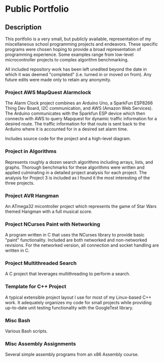 # Public Portfolio

## Description
This portfolio is a very small, but publicly available, representation of my miscellaneous school programming projects and endeavors.  These specific programs were chosen hoping to provide a broad representation of programming experience.  Some examples range from low-level microcontroller projects to complex algorithm benchmarking.

All included repository work has been left unedited beyond the date in which it was deemed "completed" (i.e. turned in or moved on from).  Any future edits were made only to retain any anonymity.

### Project AWS MapQuest Alarmclock
The Alarm Clock project combines an Arduino Uno, a SparkFun ESP8266 Thing Dev Board, I2C communication, and AWS (Amazon Web Services).  The Arduino communicates with the Sparkfun ESP device which then connects with AWS to query Mapquest for dynamic traffic information for a desired route.  The traffic information for that route is sent back to the Arduino where it is accounted for in a desired set alarm time.

Includes source code for the project and a high-level diagram.

### Project in Algorithms
Represents roughly a dozen search algorithms including arrays, lists, and graphs.  Thorough benchmarks for these algorithms were written and applied culminating in a detailed project analysis for each project.  The analysis for Project 3 is included as I found it the most interesting of the three projects.

### Project AVR Hangman
An ATmega32 micontroller project which represents the game of Star Wars themed Hangman with a full musical score.

### Project NCurses Paint with Networking
A program written in C that uses the NCurses library to provide basic "paint" functionality.  Included are both networked and non-networked revisions.  For the networked version, all connection and socket handling are written in C.

### Project Multithreaded Search
A C project that leverages multithreading to perform a search.

### Template for C++ Project
A typical extensible project layout I use for most of my Linux-based C++ work.  It adequately organizes my code for small projects while providing up-to-date unit testing functionality with the GoogleTest library.

### Misc Bash
Various Bash scripts.

### Misc Assembly Assignments
Several simple assembly programs from an x86 Assembly course.
